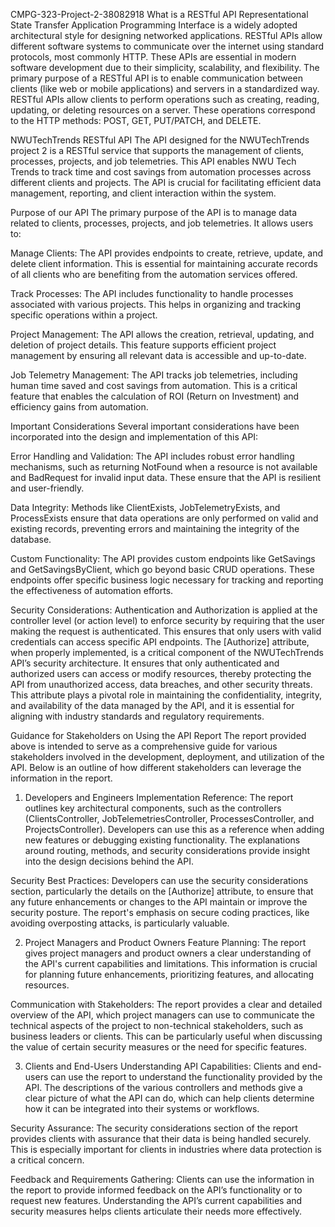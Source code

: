 CMPG-323-Project-2-38082918
What is a RESTful API
Representational State Transfer Application Programming Interface is a widely adopted architectural style for designing networked applications. RESTful APIs allow different software systems to communicate over the internet using standard protocols, most commonly HTTP. These APIs are essential in modern software development due to their simplicity, scalability, and flexibility. The primary purpose of a RESTful API is to enable communication between clients (like web or mobile applications) and servers in a standardized way. RESTful APIs allow clients to perform operations such as creating, reading, updating, or deleting resources on a server. These operations correspond to the HTTP methods: POST, GET, PUT/PATCH, and DELETE.

NWUTechTrends RESTful API
The API designed for the NWUTechTrends project 2 is a RESTful service that supports the management of clients, processes, projects, and job telemetries. This API enables NWU Tech Trends to track time and cost savings from automation processes across different clients and projects. The API is crucial for facilitating efficient data management, reporting, and client interaction within the system.

Purpose of our API
The primary purpose of the API is to manage data related to clients, processes, projects, and job telemetries. It allows users to:

Manage Clients: The API provides endpoints to create, retrieve, update, and delete client information. This is essential for maintaining accurate records of all clients who are benefiting from the automation services offered.

Track Processes: The API includes functionality to handle processes associated with various projects. This helps in organizing and tracking specific operations within a project.

Project Management: The API allows the creation, retrieval, updating, and deletion of project details. This feature supports efficient project management by ensuring all relevant data is accessible and up-to-date.

Job Telemetry Management: The API tracks job telemetries, including human time saved and cost savings from automation. This is a critical feature that enables the calculation of ROI (Return on Investment) and efficiency gains from automation.

Important Considerations
Several important considerations have been incorporated into the design and implementation of this API:

Error Handling and Validation: The API includes robust error handling mechanisms, such as returning NotFound when a resource is not available and BadRequest for invalid input data. These ensure that the API is resilient and user-friendly.

Data Integrity: Methods like ClientExists, JobTelemetryExists, and ProcessExists ensure that data operations are only performed on valid and existing records, preventing errors and maintaining the integrity of the database.

Custom Functionality: The API provides custom endpoints like GetSavings and GetSavingsByClient, which go beyond basic CRUD operations. These endpoints offer specific business logic necessary for tracking and reporting the effectiveness of automation efforts.

Security Considerations: Authentication and Authorization is applied at the controller level (or action level) to enforce security by requiring that the user making the request is authenticated. This ensures that only users with valid credentials can access specific API endpoints. The [Authorize] attribute, when properly implemented, is a critical component of the NWUTechTrends API’s security architecture. It ensures that only authenticated and authorized users can access or modify resources, thereby protecting the API from unauthorized access, data breaches, and other security threats. This attribute plays a pivotal role in maintaining the confidentiality, integrity, and availability of the data managed by the API, and it is essential for aligning with industry standards and regulatory requirements.

Guidance for Stakeholders on Using the API Report
The report provided above is intended to serve as a comprehensive guide for various stakeholders involved in the development, deployment, and utilization of the API. Below is an outline of how different stakeholders can leverage the information in the report.

1. Developers and Engineers
Implementation Reference: The report outlines key architectural components, such as the controllers (ClientsController, JobTelemetriesController, ProcessesController, and ProjectsController). Developers can use this as a reference when adding new features or debugging existing functionality. The explanations around routing, methods, and security considerations provide insight into the design decisions behind the API.

Security Best Practices: Developers can use the security considerations section, particularly the details on the [Authorize] attribute, to ensure that any future enhancements or changes to the API maintain or improve the security posture. The report's emphasis on secure coding practices, like avoiding overposting attacks, is particularly valuable.

2. Project Managers and Product Owners
Feature Planning: The report gives project managers and product owners a clear understanding of the API's current capabilities and limitations. This information is crucial for planning future enhancements, prioritizing features, and allocating resources.

Communication with Stakeholders: The report provides a clear and detailed overview of the API, which project managers can use to communicate the technical aspects of the project to non-technical stakeholders, such as business leaders or clients. This can be particularly useful when discussing the value of certain security measures or the need for specific features.

3. Clients and End-Users
Understanding API Capabilities: Clients and end-users can use the report to understand the functionality provided by the API. The descriptions of the various controllers and methods give a clear picture of what the API can do, which can help clients determine how it can be integrated into their systems or workflows.

Security Assurance: The security considerations section of the report provides clients with assurance that their data is being handled securely. This is especially important for clients in industries where data protection is a critical concern.

Feedback and Requirements Gathering: Clients can use the information in the report to provide informed feedback on the API’s functionality or to request new features. Understanding the API’s current capabilities and security measures helps clients articulate their needs more effectively.
